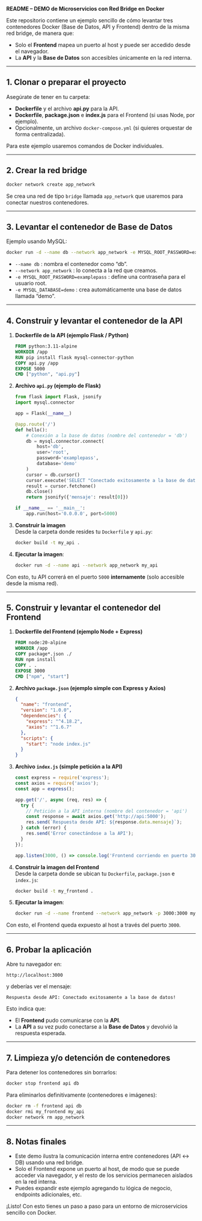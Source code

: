 **README – DEMO de Microservicios con Red Bridge en Docker**

Este repositorio contiene un ejemplo sencillo de cómo levantar tres contenedores Docker (Base de Datos, API y Frontend) dentro de la misma red bridge, de manera que:
- Solo el **Frontend** mapea un puerto al host y puede ser accedido desde el navegador.
- La **API** y la **Base de Datos** son accesibles únicamente en la red interna.

---

## 1. Clonar o preparar el proyecto
Asegúrate de tener en tu carpeta:
- **Dockerfile** y el archivo **api.py** para la API.
- **Dockerfile**, **package.json** e **index.js** para el Frontend (si usas Node, por ejemplo).
- Opcionalmente, un archivo `docker-compose.yml` (si quieres orquestar de forma centralizada).

Para este ejemplo usaremos comandos de Docker individuales.  

---

## 2. Crear la red bridge

```bash
docker network create app_network
```
Se crea una red de tipo `bridge` llamada `app_network` que usaremos para conectar nuestros contenedores.

---

## 3. Levantar el contenedor de Base de Datos

Ejemplo usando MySQL:

```bash
docker run -d --name db --network app_network -e MYSQL_ROOT_PASSWORD=examplepass -e MYSQL_DATABASE=demo mysql:latest
```

- `--name db` : nombra el contenedor como “db”.
- `--network app_network` : lo conecta a la red que creamos.
- `-e MYSQL_ROOT_PASSWORD=examplepass` : define una contraseña para el usuario root.
- `-e MYSQL_DATABASE=demo` : crea automáticamente una base de datos llamada “demo”.

---

## 4. Construir y levantar el contenedor de la API

1. **Dockerfile de la API (ejemplo Flask / Python)**

   ```dockerfile
   FROM python:3.11-alpine
   WORKDIR /app
   RUN pip install flask mysql-connector-python
   COPY api.py /app
   EXPOSE 5000
   CMD ["python", "api.py"]
   ```

2. **Archivo `api.py` (ejemplo de Flask)**

   ```python
   from flask import Flask, jsonify
   import mysql.connector

   app = Flask(__name__)

   @app.route('/')
   def hello():
       # Conexión a la base de datos (nombre del contenedor = 'db')
       db = mysql.connector.connect(
           host='db',
           user='root',
           password='examplepass',
           database='demo'
       )
       cursor = db.cursor()
       cursor.execute('SELECT "Conectado exitosamente a la base de datos!"')
       result = cursor.fetchone()
       db.close()
       return jsonify({'mensaje': result[0]})

   if __name__ == '__main__':
       app.run(host='0.0.0.0', port=5000)
   ```

3. **Construir la imagen**  
   Desde la carpeta donde resides tu `Dockerfile` y `api.py`:

   ```bash
   docker build -t my_api .
   ```

4. **Ejecutar la imagen**:

   ```bash
   docker run -d --name api --network app_network my_api
   ```

Con esto, tu API correrá en el puerto `5000` **internamente** (solo accesible desde la misma red).

---

## 5. Construir y levantar el contenedor del Frontend

1. **Dockerfile del Frontend (ejemplo Node + Express)**

   ```dockerfile
   FROM node:20-alpine
   WORKDIR /app
   COPY package*.json ./
   RUN npm install
   COPY . .
   EXPOSE 3000
   CMD ["npm", "start"]
   ```

2. **Archivo `package.json` (ejemplo simple con Express y Axios)**

   ```json
   {
     "name": "frontend",
     "version": "1.0.0",
     "dependencies": {
       "express": "^4.18.2",
       "axios": "^1.6.7"
     },
     "scripts": {
       "start": "node index.js"
     }
   }
   ```

3. **Archivo `index.js` (simple petición a la API)**

   ```javascript
   const express = require('express');
   const axios = require('axios');
   const app = express();

   app.get('/', async (req, res) => {
     try {
       // Petición a la API interna (nombre del contenedor = 'api')
       const response = await axios.get('http://api:5000');
       res.send(`Respuesta desde API: ${response.data.mensaje}`);
     } catch (error) {
       res.send('Error conectándose a la API');
     }
   });

   app.listen(3000, () => console.log('Frontend corriendo en puerto 3000'));
   ```

4. **Construir la imagen del Frontend**  
   Desde la carpeta donde se ubican tu `Dockerfile`, `package.json` e `index.js`:

   ```bash
   docker build -t my_frontend .
   ```

5. **Ejecutar la imagen**:

   ```bash
   docker run -d --name frontend --network app_network -p 3000:3000 my_frontend
   ```

Con esto, el Frontend queda expuesto al host a través del puerto `3000`.  

---

## 6. Probar la aplicación

Abre tu navegador en:
```
http://localhost:3000
```
y deberías ver el mensaje:
```
Respuesta desde API: Conectado exitosamente a la base de datos!
```
Esto indica que:
- El **Frontend** pudo comunicarse con la **API**.
- La **API** a su vez pudo conectarse a la **Base de Datos** y devolvió la respuesta esperada.

---

## 7. Limpieza y/o detención de contenedores

Para detener los contenedores sin borrarlos:
```bash
docker stop frontend api db
```

Para eliminarlos definitivamente (contenedores e imágenes):
```bash
docker rm -f frontend api db
docker rmi my_frontend my_api
docker network rm app_network
```

---

## 8. Notas finales

- Este demo ilustra la comunicación interna entre contenedores (API ↔ DB) usando una red bridge.  
- Solo el Frontend expone un puerto al host, de modo que se puede acceder vía navegador, y el resto de los servicios permanecen aislados en la red interna.  
- Puedes expandir este ejemplo agregando tu lógica de negocio, endpoints adicionales, etc.

¡Listo! Con esto tienes un paso a paso para un entorno de microservicios sencillo con Docker.
